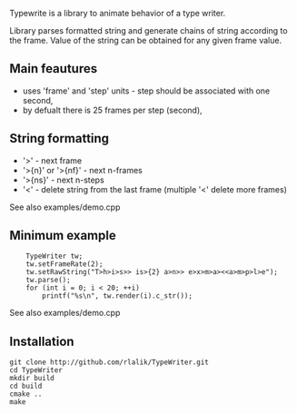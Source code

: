 Typewrite is a library to animate behavior of a type writer.

Library parses formatted string and generate chains of string according to the frame. Value of the string can be obtained for any given frame value.

Main feautures
--------------

* uses 'frame' and 'step' units - step should be associated with one second,
* by defualt there is 25 frames per step (second),


String formatting
-----------------
* '>' - next frame
* '>{n}' or '>{nf}' - next n-frames
* '>{ns}' - next n-steps
* '<' - delete string from the last frame (multiple '<' delete more frames)

See also examples/demo.cpp

Minimum example
---------------

```
    TypeWriter tw;
    tw.setFrameRate(2);
    tw.setRawString("T>h>i>s>> is>{2} a>n>> e>x>m>a><<a>m>p>l>e");
    tw.parse();
    for (int i = 0; i < 20; ++i)
        printf("%s\n", tw.render(i).c_str());
```
See also examples/demo.cpp

Installation
------------

```
git clone http://github.com/rlalik/TypeWriter.git
cd TypeWriter
mkdir build
cd build
cmake ..
make
```